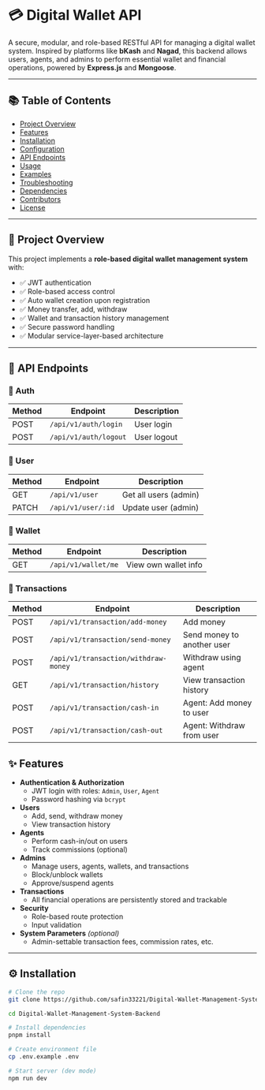 # 💳 Digital Wallet API

A secure, modular, and role-based RESTful API for managing a digital wallet system. Inspired by platforms like **bKash** and **Nagad**, this backend allows users, agents, and admins to perform essential wallet and financial operations, powered by **Express.js** and **Mongoose**.

---

## 📚 Table of Contents

- [Project Overview](#-project-overview)
- [Features](#-features)
- [Installation](#-installation)
- [Configuration](#-configuration)
- [API Endpoints](#-api-endpoints)
- [Usage](#-usage)
- [Examples](#-examples)
- [Troubleshooting](#-troubleshooting)
- [Dependencies](#-dependencies)
- [Contributors](#-contributors)
- [License](#-license)

---

## 🎯 Project Overview

This project implements a **role-based digital wallet management system** with:

- ✅ JWT authentication
- ✅ Role-based access control
- ✅ Auto wallet creation upon registration
- ✅ Money transfer, add, withdraw
- ✅ Wallet and transaction history management
- ✅ Secure password handling
- ✅ Modular service-layer-based architecture

---

## 📡 API Endpoints

### 🔐 Auth

| Method | Endpoint                | Description     |
|--------|-------------------------|-----------------|
| POST   | `/api/v1/auth/login`    | User login      |
| POST   | `/api/v1/auth/logout`   | User logout     |

### 👤 User

| Method | Endpoint             | Description           |
|--------|----------------------|-----------------------|
| GET    | `/api/v1/user`       | Get all users (admin) |
| PATCH  | `/api/v1/user/:id`   | Update user (admin)   |

### 💼 Wallet

| Method | Endpoint                | Description          |
|--------|-------------------------|----------------------|
| GET    | `/api/v1/wallet/me`     | View own wallet info |

### 💸 Transactions

| Method | Endpoint                                 | Description                   |
|--------|------------------------------------------|-------------------------------|
| POST   | `/api/v1/transaction/add-money`          | Add money                     |
| POST   | `/api/v1/transaction/send-money`         | Send money to another user    |
| POST   | `/api/v1/transaction/withdraw-money`     | Withdraw using agent          |
| GET    | `/api/v1/transaction/history`            | View transaction history      |
| POST   | `/api/v1/transaction/cash-in`            | Agent: Add money to user      |
| POST   | `/api/v1/transaction/cash-out`           | Agent: Withdraw from user     |


## ✨ Features

- **Authentication & Authorization**
  - JWT login with roles: `Admin`, `User`, `Agent`
  - Password hashing via `bcrypt`
- **Users**
  - Add, send, withdraw money
  - View transaction history
- **Agents**
  - Perform cash-in/out on users
  - Track commissions (optional)
- **Admins**
  - Manage users, agents, wallets, and transactions
  - Block/unblock wallets
  - Approve/suspend agents
- **Transactions**
  - All financial operations are persistently stored and trackable
- **Security**
  - Role-based route protection
  - Input validation
- **System Parameters** *(optional)*
  - Admin-settable transaction fees, commission rates, etc.

---

## ⚙️ Installation

```bash
# Clone the repo
git clone https://github.com/safin33221/Digital-Wallet-Management-System-Backend.git

cd Digital-Wallet-Management-System-Backend

# Install dependencies
pnpm install

# Create environment file
cp .env.example .env

# Start server (dev mode)
npm run dev



